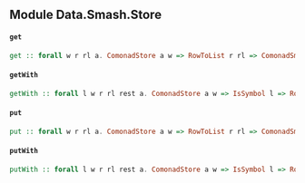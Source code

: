 ## Module Data.Smash.Store

#### `get`

``` purescript
get :: forall w r rl a. ComonadStore a w => RowToList r rl => ComonadSmash rl r => Co (Smash (store :: FProxy w | r)) a
```

#### `getWith`

``` purescript
getWith :: forall l w r rl rest a. ComonadStore a w => IsSymbol l => RowCons l (FProxy w) rest r => RowToList rest rl => ComonadSmash rl rest => SProxy l -> Co (Smash r) a
```

#### `put`

``` purescript
put :: forall w r rl a. ComonadStore a w => RowToList r rl => ComonadSmash rl r => a -> Co (Smash (store :: FProxy w | r)) Unit
```

#### `putWith`

``` purescript
putWith :: forall l w r rl rest a. ComonadStore a w => IsSymbol l => RowCons l (FProxy w) rest r => RowToList rest rl => ComonadSmash rl rest => SProxy l -> a -> Co (Smash r) Unit
```


